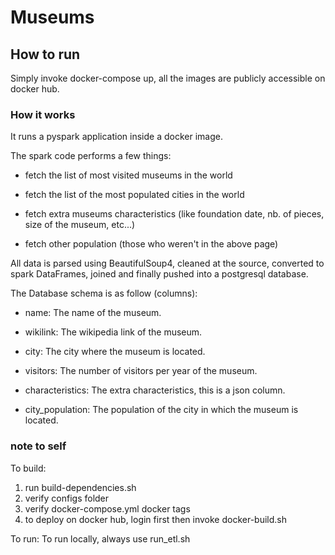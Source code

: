# Museums

## How to run
Simply invoke docker-compose up, all the images are publicly accessible on docker hub.

### How it works
It runs a pyspark application inside a docker image.

The spark code performs a few things:

- fetch the list of most visited museums in the world

- fetch the list of the most populated cities in the world

- fetch extra museums characteristics (like foundation date, nb. of pieces, size of the museum, etc...)

- fetch other population (those who weren't in the above page)

All data is parsed using BeautifulSoup4, cleaned at the source, converted to spark DataFrames, joined and finally pushed into a postgresql database.

The Database schema is as follow (columns):

- name: The name of the museum.

- wikilink: The wikipedia link of the museum.

- city: The city where the museum is located.

- visitors: The number of visitors per year of the museum.

- characteristics: The extra characteristics, this is a json column.

- city_population: The population of the city in which the museum is located.

### note to self
To build:
1. run build-dependencies.sh
2. verify configs folder
3. verify docker-compose.yml docker tags
4. to deploy on docker hub, login first then invoke docker-build.sh

To run:
To run locally, always use run_etl.sh
